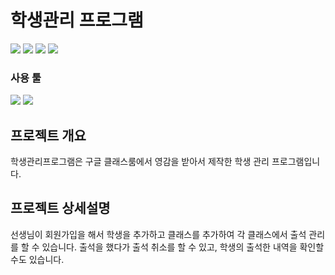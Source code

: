 #  학생관리 프로그램

<p>
  <img src="https://img.shields.io/badge/HTML5-E34F26?style=flat&logo=HTML5&logoColor=white">
  <img src="https://img.shields.io/badge/CSS3-1572B6?style=flat&logo=CSS3&logoColor=white">
  <img src="https://img.shields.io/badge/JavaScript-F7DF1E?style=flat&logo=JavaScript&logoColor=black">
  <img src="https://img.shields.io/badge/JAVA-007396?style=flat-square&logo=OpenJDK&logoColor=white">
</p>

### 사용 툴

<p>
  <img src="https://img.shields.io/badge/Visual%20Studio%20Code-007ACC?style=flat&logo=Visual%20Studio%20Code&logoColor=white">
  <img src="https://img.shields.io/badge/Eclipse-FF6C37?style=flat&logo=Eclipse&logoColor=white">
</p>



## 프로젝트 개요

학생관리프로그램은 구글 클래스룸에서 영감을 받아서 제작한 학생 관리 프로그램입니다.

## 프로젝트 상세설명

선생님이 회원가입을 해서 학생을 추가하고 클래스를 추가하여
각 클래스에서 출석 관리를 할 수 있습니다.
출석을 했다가 출석 취소를 할 수 있고, 학생의 출석한 내역을 확인할 수도 있습니다.
